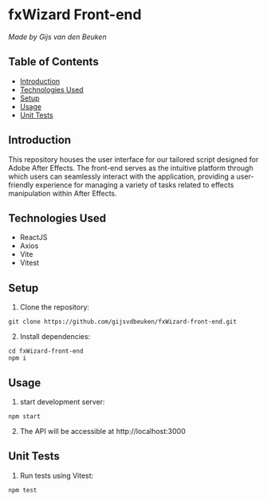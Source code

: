# fxWizard Front-end

_Made by Gijs van den Beuken_

## Table of Contents

- [Introduction](#introduction)
- [Technologies Used](#technologies-used)
- [Setup](#setup)
- [Usage](#usage)
- [Unit Tests](#unit-tests)

## Introduction <a name="introduction"></a>

This repository houses the user interface for our tailored script designed for Adobe After Effects. The front-end serves as the intuitive platform through which users can seamlessly interact with the application, providing a user-friendly experience for managing a variety of tasks related to effects manipulation within After Effects.

## Technologies Used <a name="technologies-used"></a>

- ReactJS
- Axios
- Vite
- Vitest

## Setup <a name="setup"></a>

1. Clone the repository:

```
git clone https://github.com/gijsvdbeuken/fxWizard-front-end.git
```

2. Install dependencies:

```
cd fxWizard-front-end
npm i
```

## Usage <a name="usage"></a>

1. start development server:

```
npm start
```

2. The API will be accessible at http://localhost:3000

## Unit Tests <a name="unit-tests"></a>

1. Run tests using Vitest:

```
npm test
```
